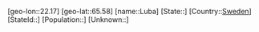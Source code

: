 ﻿---
location: [65.58,22.17]
type: City
tags:
- geo/City


SpocWebEntityId: 32116
isDeleted: false
confidential: public

---
[geo-lon::22.17]
[geo-lat::65.58]
[name::Luba]
[State::]
[Country::[Sweden](geo/Continent/Europe/Sweden.md)]
[StateId::]
[Population::]
[Unknown::]

